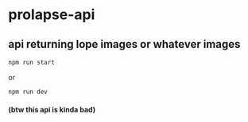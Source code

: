# prolapse-api

## api returning lope images or whatever images

```
npm run start
```
or
```
npm run dev
```

#### (btw this api is kinda bad)
